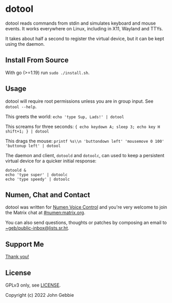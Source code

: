 # dotool

dotool reads commands from stdin and simulates keyboard and mouse events.
It works everywhere on Linux, including in X11, Wayland and TTYs.

It takes about half a second to register the virtual device, but it can be
kept using the daemon.

## Install From Source

With go (>=1.19) run `sudo ./install.sh`.

## Usage

dotool will require root permissions unless you are in group input.
See `dotool --help`.

This greets the world:
`echo 'type Sup, Lads!' | dotool`

This screams for three seconds:
`{ echo keydown A; sleep 3; echo key H shift+1; } | dotool`

This drags the mouse:
`printf %s\\n 'buttondown left' 'mousemove 0 100' 'buttonup left' | dotool`

The daemon and client, `dotoold` and `dotoolc`, can used to keep a persistent
virtual device for a quicker initial response:
```
dotoold &
echo 'type super' | dotoolc
echo 'type speedy' | dotoolc
```

## Numen, Chat and Contact

dotool was written for [Numen Voice Control](https://numenvoice.com)
and you're very welcome to join the Matrix chat at
[#numen:matrix.org](https://matrix.to/#/#numen:matrix.org).

You can also send questions, thoughts or patches by composing an email to
[~geb/public-inbox@lists.sr.ht](https://lists.sr.ht/~geb/public-inbox).

## Support Me

[Thank you!](https://liberapay.com/geb)

## License

GPLv3 only, see [LICENSE](./LICENSE).

Copyright (c) 2022 John Gebbie
